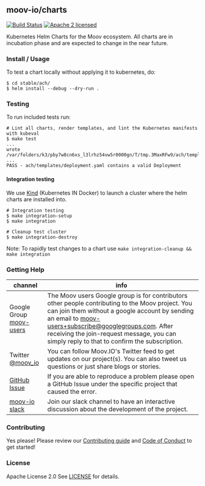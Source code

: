 ## moov-io/charts

[![Build Status](https://travis-ci.com/moov-io/ach.svg?branch=master)](https://travis-ci.com/moov-io/ach)
[![Apache 2 licensed](https://img.shields.io/badge/license-Apache2-blue.svg)](https://raw.githubusercontent.com/moov-io/ach/master/LICENSE)

Kubernetes Helm Charts for the Moov ecosystem. All charts are in incubation phase and are expected to change in the near future.

### Install / Usage

To test a chart locally without applying it to kubernetes, do:

```
$ cd stable/ach/
$ helm install --debug --dry-run .
```

### Testing

To run included tests run:

```
# Lint all charts, render templates, and lint the Kubernetes manifests with kubeval
$ make test
...
wrote /var/folders/k3/pby7w8cn6xs_l3lrhz54vw5r0000gn/T/tmp.3MaxRFw9/ach/templates/deployment.yaml
...
PASS - ach/templates/deployment.yaml contains a valid Deployment
```

#### Integration testing

We use [Kind](https://github.com/kubernetes-sigs/kind) (Kubernetes IN Docker) to launch a cluster where the helm charts are installed into.

```
# Integration testing
$ make integration-setup
$ make integration

# Cleanup test cluster
$ make integration-destroy
```

Note: To rapidly test changes to a chart use `make integration-cleanup && make integration`

### Getting Help

 channel | info
 ------- | -------
 Google Group [moov-users](https://groups.google.com/forum/#!forum/moov-users)| The Moov users Google group is for contributors other people contributing to the Moov project. You can join them without a google account by sending an email to [moov-users+subscribe@googlegroups.com](mailto:moov-users+subscribe@googlegroups.com). After receiving the join-request message, you can simply reply to that to confirm the subscription.
Twitter [@moov_io](https://twitter.com/moov_io)	| You can follow Moov.IO's Twitter feed to get updates on our project(s). You can also tweet us questions or just share blogs or stories.
[GitHub Issue](https://github.com/moov-io) | If you are able to reproduce a problem please open a GitHub Issue under the specific project that caused the error.
[moov-io slack](https://slack.moov.io/) | Join our slack channel to have an interactive discussion about the development of the project.

### Contributing

Yes please! Please review our [Contributing guide](CONTRIBUTING.md) and [Code of Conduct](CODE_OF_CONDUCT.md) to get started!

### License

Apache License 2.0 See [LICENSE](LICENSE) for details.
